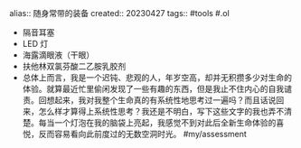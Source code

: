 alias:: 随身常带的装备
created:: 20230427
tags:: #tools
\#.ol
  - 隔音耳塞
  - LED 灯
  - 海露滴眼液（干眼）
  - 扶他林双氯芬酸二乙胺乳胶剂
- 总体上而言，我是一个迟钝、悲观的人，年岁空高，却并无积攒多少对生命的体验。就算最近忙里偷闲发现了一些有趣的东西，但是我止不住内心的自我谴责。回想起来，我对我整个生命真的有系统性地思考过一遍吗？而且话说回来，怎么样才算得上系统性思考？我还是不明白，写下这些文字的我也弄不清楚。每当一个灯泡在我的脑袋上亮起，我感觉不到对此后全新生命体验的喜悦，反而容易看向此前度过的无数空洞时光。
  #my/assessment